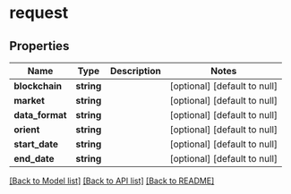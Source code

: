 # request

## Properties
Name | Type | Description | Notes
------------ | ------------- | ------------- | -------------
**blockchain** | **string** |  | [optional] [default to null]
**market** | **string** |  | [optional] [default to null]
**data_format** | **string** |  | [optional] [default to null]
**orient** | **string** |  | [optional] [default to null]
**start_date** | **string** |  | [optional] [default to null]
**end_date** | **string** |  | [optional] [default to null]

[[Back to Model list]](../README.md#documentation-for-models) [[Back to API list]](../README.md#documentation-for-api-endpoints) [[Back to README]](../README.md)


